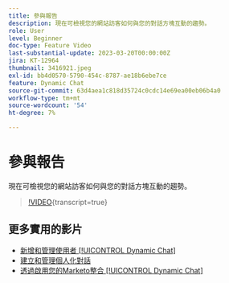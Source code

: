 ```yaml
---
title: 參與報告
description: 現在可檢視您的網站訪客如何與您的對話方塊互動的趨勢。
role: User
level: Beginner
doc-type: Feature Video
last-substantial-update: 2023-03-20T00:00:00Z
jira: KT-12964
thumbnail: 3416921.jpeg
exl-id: bb4d0570-5790-454c-8787-ae18b6ebe7ce
feature: Dynamic Chat
source-git-commit: 63d4aea1c818d35724c0cdc14e69ea00eb06b4a0
workflow-type: tm+mt
source-wordcount: '54'
ht-degree: 7%

---
```


# 參與報告

現在可檢視您的網站訪客如何與您的對話方塊互動的趨勢。

>[!VIDEO](https://video.tv.adobe.com/v/3416921/?quality=12&learn=on){transcript=true}

## 更多實用的影片

* [新增和管理使用者 [!UICONTROL Dynamic Chat]](user-management.md)
* [建立和管理個人化對話](dialogue-management.md)
* [透過啟用您的Marketo整合 [!UICONTROL Dynamic Chat]](marketo-integration.md)

